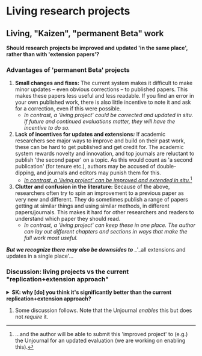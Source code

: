 # Living research projects

## Living, "Kaizen", "permanent Beta" work

**Should research projects be improved and updated 'in the same place', rather than with 'extension papers'?**

### **Advantages of 'permanent Beta' projects**

1. **Small changes and fixes:** The current system makes it difficult to make minor updates – even obvious corrections – to published papers. This makes these papers less useful and less readable. If you find an error in your own published work, there is also little incentive to note it and ask for a correction, even if this were possible.
   * _In contrast, a 'living project' could be corrected and updated in situ. If future and continued evaluations matter, they will have the incentive to do so._
2. **Lack of incentives for updates and extensions**_**:**_ If academic researchers see major ways to improve and build on their past work, these can be hard to get published and get credit for. The academic system rewards novelty and innovation, and top journals are reluctant to publish 'the second paper' on a topic. As this would count as 'a second publication' (for tenure etc.), authors may be accused of double-dipping, and journals and editors may punish them for this.
   * [_In contrast, a 'living project' can be improved and extended in situ._](#user-content-fn-1)[^1]
3. **Clutter and confusion in the literature:** Because of the above, researchers often try to spin an improvement to a previous paper as very new and different. They do sometimes publish a range of papers getting at similar things and using similar methods, in different papers/journals. This makes it hard for other researchers and readers to understand which paper they should read.
   * _In contrast, a 'living project' can keep these in one place. The author can lay out different chapters and sections in ways that make the full work most useful._

_**But we recognize there may also be downsides to**_ \_'\_all extensions and updates in a single place'...

### Discussion: living projects vs **the current "replication+extension approach"**

<details>

<summary><strong>SK: why [do] you think it's significantly better than the current replication+extension approach?</strong></summary>

**PS (?):** Are these things like 'living' google docs that keep getting updated? If so I'd consider using workarounds to replicate their benefits on the forum for a test run (e.g., people add a version to paper title or content or post a new version for each major revision). More generally, I'd prefer the next publication norm for papers to be about making new 'versions' of prior publications (e.g, a 'living review' paper on x is published and reviewed each year) than creating live documents (e.g., a dynamic review on x is published on a website and repeatedly reviewed at frequent and uncertain intervals when the authors add to it). I see huge value in living documents. However, I feel that they wouldn't be as efficient/easy to supervise/review as 'paper versions'.

@GavinTaylor: I don’t think living documents need to pose a problem as long as they are discretely versioned and each version is accessible. Some academic fields are/were focused on books more than papers, and these were versioned by edition. Preprinting is also a form of versioning and combining the citations between the published paper and its preprint/s seems to be gaining acceptance (well, google scholar may force this by letting you combine them) - I don’t recall ever seeing a preprint citation indication a specific version (on preprint servers that support this) but its seems possible.

DR: I mainly agree with @gavintaylor, but I appreciate that 'changing everything at the same time' is not always the best strategy.

The main idea is that each version is given a specific time stamp, and that is the object that is reviewed and cited. This is more or less already the case when we cite working papers/drafts/mimeos/preprints.

Gavin, on the latter 'past version accesibility' issue, This could/should be a part of what we ensure with specific rules and tech support, perhaps.

_I think the issue with the current citing practice for live documents like webpages is that even if a ‘version’ is indicated (e.g. access date) past versions aren’t often very accessible._

They might also not be ideal for citing as they would be an ever-changing resource. I can imagine the whole academic system struggling to understand and adapt to such a radical innovation given how focused it is on static documents. With all of this considered, I'd like 'dynamic/living work' to be incentivised with funding and managed with informal feedback and comments rather than being formally reviewed (at least for now). I'd see living review work as sitting alongside and informing 'reviewed' papers rather than supplanting them. As an example, you might have a website that provides a 'living document' for lay people about how to promote charity effectively and then publish annual papers to summarise the state of the art for an academic/sophisticated audience.

DR: I can see the arguments on both sides here. I definitely support replications and sometimes it may make sense for the author to “start a new paper” rather than make this an improvement if the old one. I also think that the project should be time stamped, evaluated and archived at particular stages of its development.

But I lean to thinking that in many to most cases a single project with multiple updates will make the literature clearer and easier to navigate than the current proliferation of “multiple very similar papers by the same author in different journals”. It also seems a better use of researcher time, rather than having to constantly restate and repackage the same things

</details>

1. Some discussion follows. Note that the Unjournal _enables_ this but does not _require_ it.

[^1]: ...and the author will be able to submit this 'improved project' to (e.g.) the Unjournal for an updated evaluation (we are working on enabling this).
